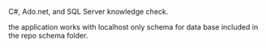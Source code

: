 C#, Ado.net, and SQL Server knowledge check.

the application works with localhost only
schema for data base included in the repo schema folder.